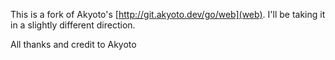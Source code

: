 This is a fork of Akyoto's [http://git.akyoto.dev/go/web](web).
I'll be taking it in a slightly different direction.

All thanks and credit to Akyoto

